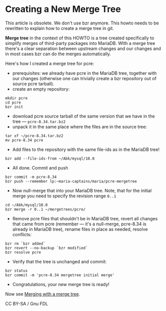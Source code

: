 
# Creating a New Merge Tree

This article is obsolete. We don't use bzr anymore. This howto needs to be rewritten to explain how to create a merge tree in git.


**Merge tree** in the context of this HOWTO is a tree created specifically to simplify merges of third-party packages into MariaDB. WIth a merge tree there's a clear separation between upstream changes and our changes and in most cases bzr can do the merges automatically.


Here's how I created a merge tree for pcre:


* prerequisites: we already have pcre in the MariaDB tree, together with our changes (otherwise one can trivially create a bzr repository out of source pcre tarball).
* create an empty repository:


```
mkdir pcre
cd pcre
bzr init
```

* download pcre source tarball of the same version that we have in the tree — `pcre-8.34.tar.bz2`
* unpack it in the same place where the files are in the source tree:


```
tar xf ~/pcre-8.34.tar.bz2
mv pcre-8.34 pcre
```

* Add files to the repository with the same file-ids as in the MariaDB tree!


```
bzr add --file-ids-from ~/Abk/mysql/10.0
```

* All done. Commit and push


```
bzr commit -m pcre-8.34
bzr push --remember lp:~maria-captains/maria/pcre-mergetree
```

* Now null-merge that into your MariaDB tree. Note, that for the initial merge you need to specify the revision range `0..1`


```
cd ~/Abk/mysql/10.0
bzr merge -r 0..1 ~/mergetrees/pcre/
```

* Remove pcre files that shouldn't be in MariaDB tree, revert all changes that came from pcre (remember — it's a null-merge, pcre-8.34 is already in MariaDB tree), rename files in place as needed, resolve conflicts:


```
bzr rm `bzr added`
bzr revert --no-backup `bzr modified`
bzr resolve pcre
```

* Verify that the tree is unchanged and commit:


```
bzr status
bzr commit -m 'pcre-8.34 mergetree initial merge'
```

* Congratulations, your new merge tree is ready!


Now see [Merging with a merge tree](merging-with-a-merge-tree.md).


CC BY-SA / Gnu FDL

